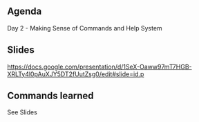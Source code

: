## Agenda
Day 2 - Making Sense of Commands and Help System

## Slides

https://docs.google.com/presentation/d/1SeX-Oaww97mT7HGB-XRLTy4l0pAuXJY5DT2fUutZsg0/edit#slide=id.p

## Commands learned

See Slides